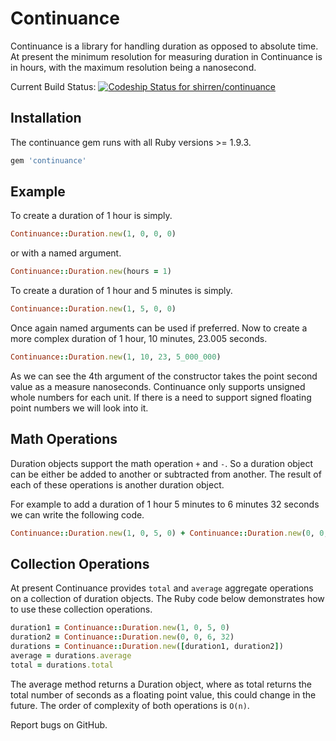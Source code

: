 Continuance
===========

Continuance is a library for handling duration as opposed to absolute time.
At present the minimum resolution for measuring duration in Continuance is in hours, with
the maximum resolution being a nanosecond.

Current Build Status:
[ ![Codeship Status for shirren/continuance](https://codeship.com/projects/c20de200-f6d0-0132-1815-2e788669a94e/status?branch=master)](https://codeship.com/projects/86171)

## Installation

The continuance gem runs with all Ruby versions >= 1.9.3.

```ruby
gem 'continuance'
```

## Example

To create a duration of 1 hour is simply.

```ruby
Continuance::Duration.new(1, 0, 0, 0)
```

or with a named argument.

```ruby
Continuance::Duration.new(hours = 1)
```

To create a duration of 1 hour and 5 minutes is simply.

```ruby
Continuance::Duration.new(1, 5, 0, 0)
```

Once again named arguments can be used if preferred. Now to create a more complex duration of 1 hour, 10 minutes, 23.005 seconds.

```ruby
Continuance::Duration.new(1, 10, 23, 5_000_000)
```

As we can see the 4th argument of the constructor takes the point second value as a measure nanoseconds. Continuance only supports unsigned whole numbers for each unit. If there is a need to support signed floating point numbers we will look into it.

## Math Operations

Duration objects support the math operation `+` and `-`. So a duration object can be either be added to another or subtracted from another. The result of each of these operations is another duration object.

For example to add a duration of 1 hour 5 minutes to 6 minutes 32 seconds we can write the following code.

 ```ruby
Continuance::Duration.new(1, 0, 5, 0) + Continuance::Duration.new(0, 0, 6, 32)
```

## Collection Operations

At present Continuance provides `total` and `average` aggregate operations on a collection of duration objects. The Ruby code below demonstrates how to use these collection operations.

 ```ruby
duration1 = Continuance::Duration.new(1, 0, 5, 0)
duration2 = Continuance::Duration.new(0, 0, 6, 32)
durations = Continuance::Duration.new([duration1, duration2])
average = durations.average
total = durations.total
```

The average method returns a Duration object, where as total returns the total number of seconds as a floating point value, this could change in the future. The order of complexity of both operations is `O(n)`.

Report bugs on GitHub.
